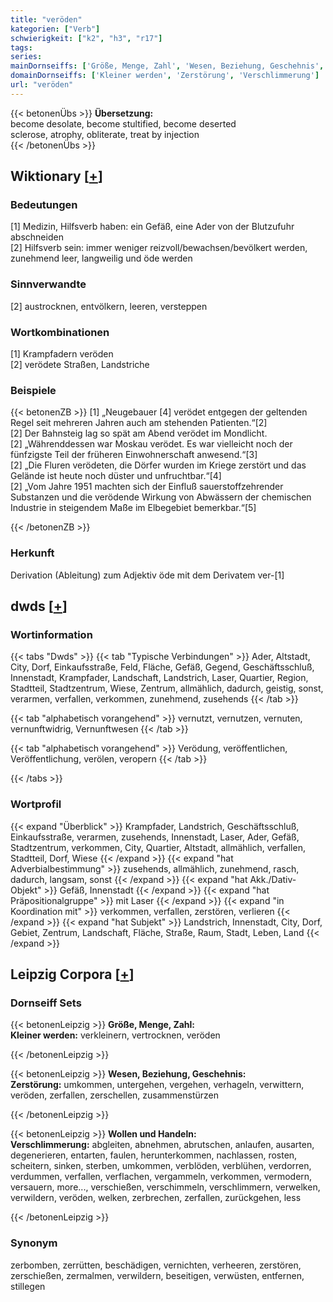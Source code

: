 ```yaml
---
title: "veröden"
kategorien: ["Verb"]
schwierigkeit: ["k2", "h3", "r17"]
tags:
series:
mainDornseiffs: ['Größe, Menge, Zahl', 'Wesen, Beziehung, Geschehnis', 'Wollen und Handeln']
domainDornseiffs: ['Kleiner werden', 'Zerstörung', 'Verschlimmerung']
url: "veröden"
---
```


{{< betonenÜbs >}}
**Übersetzung:**  
become desolate, become stultified, become deserted  
sclerose, atrophy, obliterate, treat by injection  
{{< /betonenÜbs >}}

## Wiktionary [[+](https://de.wiktionary.org/wiki/veröden)]

### Bedeutungen
[1] Medizin, Hilfsverb haben: ein Gefäß, eine Ader von der Blutzufuhr abschneiden  
[2] Hilfsverb sein: immer weniger reizvoll/bewachsen/bevölkert werden, zunehmend leer, langweilig und öde werden  

### Sinnverwandte
[2] austrocknen, entvölkern, leeren, versteppen  

### Wortkombinationen
[1] Krampfadern veröden  
[2] verödete Straßen, Landstriche  

### Beispiele
{{< betonenZB >}}
[1] „Neugebauer [4] verödet entgegen der geltenden Regel seit mehreren Jahren auch am stehenden Patienten.“[2]  
[2] Der Bahnsteig lag so spät am Abend verödet im Mondlicht.  
[2] „Währenddessen war Moskau verödet. Es war vielleicht noch der fünfzigste Teil der früheren Einwohnerschaft anwesend.“[3]  
[2] „Die Fluren verödeten, die Dörfer wurden im Kriege zerstört und das Gelände ist heute noch düster und unfruchtbar.“[4]  
[2] „Vom Jahre 1951 machten sich der Einfluß sauerstoffzehrender Substanzen und die verödende Wirkung von Abwässern der chemischen Industrie in steigendem Maße im Elbegebiet bemerkbar.“[5]  

{{< /betonenZB >}}
### Herkunft
Derivation (Ableitung) zum Adjektiv öde mit dem Derivatem ver-[1]  



## dwds [[+](https://www.dwds.de/wb/veröden)]

### Wortinformation
{{< tabs "Dwds" >}}
{{< tab "Typische Verbindungen" >}}
Ader, Altstadt, City, Dorf, Einkaufsstraße, Feld, Fläche, Gefäß, Gegend, Geschäftsschluß, Innenstadt, Krampfader, Landschaft, Landstrich, Laser, Quartier, Region, Stadtteil, Stadtzentrum, Wiese, Zentrum, allmählich, dadurch, geistig, sonst, verarmen, verfallen, verkommen, zunehmend, zusehends
{{< /tab >}}

{{< tab "alphabetisch vorangehend" >}}
vernutzt, vernutzen, vernuten, vernunftwidrig, Vernunftwesen
{{< /tab >}}

{{< tab "alphabetisch vorangehend" >}}
Verödung, veröffentlichen, Veröffentlichung, verölen, veropern
{{< /tab >}}

{{< /tabs >}}

### Wortprofil
{{< expand "Überblick" >}} Krampfader, Landstrich, Geschäftsschluß, Einkaufsstraße, verarmen, zusehends, Innenstadt, Laser, Ader, Gefäß, Stadtzentrum, verkommen, City, Quartier, Altstadt, allmählich, verfallen, Stadtteil, Dorf, Wiese {{< /expand >}}
{{< expand "hat Adverbialbestimmung" >}} zusehends, allmählich, zunehmend, rasch, dadurch, langsam, sonst {{< /expand >}}
{{< expand "hat Akk./Dativ-Objekt" >}} Gefäß, Innenstadt {{< /expand >}}
{{< expand "hat Präpositionalgruppe" >}} mit Laser {{< /expand >}}
{{< expand "in Koordination mit" >}} verkommen, verfallen, zerstören, verlieren {{< /expand >}}
{{< expand "hat Subjekt" >}} Landstrich, Innenstadt, City, Dorf, Gebiet, Zentrum, Landschaft, Fläche, Straße, Raum, Stadt, Leben, Land {{< /expand >}}

## Leipzig Corpora [[+](https://corpora.uni-leipzig.de/en/res?word=veröden&corpusId=deu_newscrawl-public_2018)]

### Dornseiff Sets
{{< betonenLeipzig >}}
**Größe, Menge, Zahl:**  
**Kleiner werden:** verkleinern, vertrocknen, veröden  

{{< /betonenLeipzig >}}


{{< betonenLeipzig >}}
**Wesen, Beziehung, Geschehnis:**  
**Zerstörung:** umkommen, untergehen, vergehen, verhageln, verwittern, veröden, zerfallen, zerschellen, zusammenstürzen  

{{< /betonenLeipzig >}}


{{< betonenLeipzig >}}
**Wollen und Handeln:**  
**Verschlimmerung:** abgleiten, abnehmen, abrutschen, anlaufen, ausarten, degenerieren, entarten, faulen, herunterkommen, nachlassen, rosten, scheitern, sinken, sterben, umkommen, verblöden, verblühen, verdorren, verdummen, verfallen, verflachen, vergammeln, verkommen, vermodern, versauern, more..., verschießen, verschimmeln, verschlimmern, verwelken, verwildern, veröden, welken, zerbrechen, zerfallen, zurückgehen, less  

{{< /betonenLeipzig >}}

### Synonym
zerbomben, zerrütten, beschädigen, vernichten, verheeren, zerstören, zerschießen, zermalmen, verwildern, beseitigen, verwüsten, entfernen, stillegen

